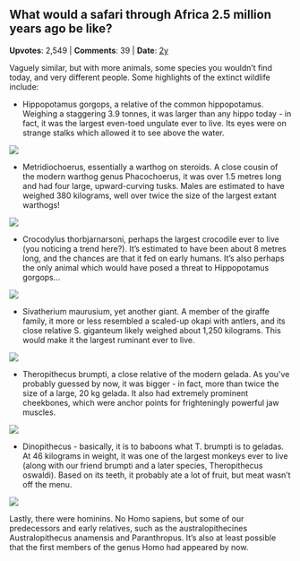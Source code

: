 ## What would a safari through Africa 2.5 million years ago be like?
    
**Upvotes**: 2,549 | **Comments**: 39 | **Date**: [2y](https://www.quora.com/What-would-a-safari-through-Africa-2-5-million-years-ago-be-like/answer/Gary-Meaney)

Vaguely similar, but with more animals, some species you wouldn’t find today, and very different people. Some highlights of the extinct wildlife include:

*   Hippopotamus gorgops, a relative of the common hippopotamus. Weighing a staggering 3.9 tonnes, it was larger than any hippo today - in fact, it was the largest even-toed ungulate ever to live. Its eyes were on strange stalks which allowed it to see above the water.

![](https://qph.fs.quoracdn.net/main-qimg-4e10e2c7e632bf332f0f4cd6b1e221c9-lq)

*   Metridiochoerus, essentially a warthog on steroids. A close cousin of the modern warthog genus Phacochoerus, it was over 1.5 metres long and had four large, upward-curving tusks. Males are estimated to have weighed 380 kilograms, well over twice the size of the largest extant warthogs!

![](https://qph.fs.quoracdn.net/main-qimg-c0c1faf2c99cedd68dcd927b59843e4b-lq)

*   Crocodylus thorbjarnarsoni, perhaps the largest crocodile ever to live (you noticing a trend here?). It’s estimated to have been about 8 metres long, and the chances are that it fed on early humans. It’s also perhaps the only animal which would have posed a threat to Hippopotamus gorgops…

![](https://qph.fs.quoracdn.net/main-qimg-ec1964ff29a1da73d572887425ac2963-lq)

*   Sivatherium maurusium, yet another giant. A member of the giraffe family, it more or less resembled a scaled-up okapi with antlers, and its close relative S. giganteum likely weighed about 1,250 kilograms. This would make it the largest ruminant ever to live.

![](https://qph.fs.quoracdn.net/main-qimg-adc606654ff6799e51b63e0aad766612-lq)

*   Theropithecus brumpti, a close relative of the modern gelada. As you’ve probably guessed by now, it was bigger - in fact, more than twice the size of a large, 20 kg gelada. It also had extremely prominent cheekbones, which were anchor points for frighteningly powerful jaw muscles.

![](https://qph.fs.quoracdn.net/main-qimg-b261820b957c6aa4757bf95528663901-pjlq)

*   Dinopithecus \- basically, it is to baboons what T. brumpti is to geladas. At 46 kilograms in weight, it was one of the largest monkeys ever to live (along with our friend brumpti and a later species, Theropithecus oswaldi). Based on its teeth, it probably ate a lot of fruit, but meat wasn’t off the menu.

![](https://qph.fs.quoracdn.net/main-qimg-c791dcb830d69878bcf5a37d82f00563-pjlq)

Lastly, there were hominins. No Homo sapiens, but some of our predecessors and early relatives, such as the australopithecines Australopithecus anamensis and Paranthropus. It’s also at least possible that the first members of the genus Homo had appeared by now.

